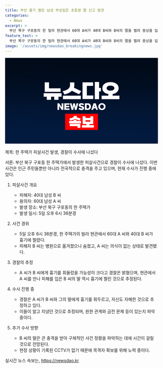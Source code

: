 ```yaml
---
title: 부산 흉기 찔린 남성 부상입은 초등생 딸 신고 발견
categories:
  - News
excerpt: >
  부산 북구 구포동의 한 빌라 현관에서 60대 A씨가 40대 B씨와 B씨의 딸을 찔려 중상을 입히고 자신도 부상을 입은 사건이 발생했다. 경찰은 A씨가 범행 후 자해한 것으로 보고 수사 중이며, 범행 동기와 관계를 파악 중이다. B씨는 중태이고, 딸도 큰 충격을 받았으며, 시간이 걸릴 것으로 전망된다. CCTV가 없어 목격자 발견에 노력 중이다.
feature_text: >
  부산 북구 구포동의 한 빌라 현관에서 60대 A씨가 40대 B씨와 B씨의 딸을 찔려 중상을 입히고 자신도 부상을 입은 사건이 발생했다. 경찰은 A씨가 범행 후 자해한 것으로 보고 수사 중이며, 범행 동기와 관계를 파악 중이다. B씨는 중태이고, 딸도 큰 충격을 받았으며, 시간이 걸릴 것으로 전망된다. CCTV가 없어 목격자 발견에 노력 중이다.
image: '/assets/img/newsdao_breakingnews.jpg'
---
```


<p><img src="/assets/img/newsdao_breakingnews.jpg" alt="ontimetimes 속보" /></p>

<p>제목: 한 주택가 피살사건 발생, 경찰이 수사에 나섰다</p>

<p>서론:
부산 북구 구포동 한 주택가에서 발생한 피살사건으로 경찰이 수사에 나섰다. 이번 사건은 인근 주민들뿐만 아니라 전국적으로 충격을 주고 있으며, 현재 수사가 진행 중에 있다.</p>

<ol>
<li><p>피살사건 개요</p>

<ul>
<li>피해자: 40대 남성 B 씨</li>
<li>용의자: 60대 남성 A 씨</li>
<li>발생 장소: 부산 북구 구포동의 한 주택가</li>
<li>발생 일시: 5일 오후 6시 36분경</li>
</ul></li>
<li><p>사건 경위</p>

<ul>
<li>5일 오후 6시 36분경, 한 주택가의 빌라 현관에서 60대 A 씨와 40대 B 씨가 흉기에 찔렸다.</li>
<li>피해자 B 씨는 병원으로 옮겨졌으나 숨졌고, A 씨는 의식이 없는 상태로 발견됐다.</li>
</ul></li>
<li><p>경찰의 추정</p>

<ul>
<li>A 씨가 B 씨에게 흉기를 휘둘렀을 가능성이 크다고 경찰은 밝혔으며, 현관에서 A 씨를 만나 피해를 입은 B 씨의 딸 역시 흉기에 찔린 것으로 추정된다.</li>
</ul></li>
<li><p>수사 진행 중</p>

<ul>
<li>경찰은 A 씨가 B 씨와 그의 딸에게 흉기를 휘두르고, 자신도 자해한 것으로 추정하고 있다.</li>
<li>이들이 알고 지냈던 것으로 추정되며, 원한 관계와 금전 문제 등이 있는지 파악 중이다.</li>
</ul></li>
<li><p>추가 수사 방향</p>

<ul>
<li>B 씨의 딸은 큰 충격을 받아 구체적인 사건 정황을 파악하는 데에 시간이 걸릴 것으로 전망된다.</li>
<li>현장 상황이 기록된 CCTV가 없기 때문에 목격자 확보를 위해 노력 중이다.</li>
</ul></li>
</ol>
실시간 뉴스 속보는, <a href="https://newsdao.kr" rel="dofollow">https://newsdao.kr</a>


